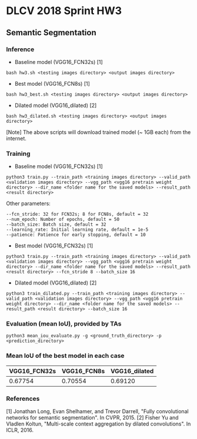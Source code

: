 # DLCV 2018 Sprint HW3
## Semantic Segmentation
### Inference
- Baseline model (VGG16_FCN32s) [1]
```
bash hw3.sh <testing images directory> <output images directory>
```
- Best model (VGG16_FCN8s) [1]
```
bash hw3_best.sh <testing images directory> <output images directory>
```
- Dilated model (VGG16_dilated) [2]
```
bash hw3_dilated.sh <testing images directory> <output images directory>
```
[Note] The above scripts will download trained model (~ 1GB each) from the internet.

### Training
- Baseline model (VGG16_FCN32s) [1]
```
python3 train.py --train_path <training images directory> --valid_path <validation images directory> --vgg_path <vgg16 pretrain weight directory> --dir_name <folder name for the saved models> --result_path <result directory>
```
Other parameters:
```
--fcn_stride: 32 for FCN32s; 8 for FCN8s, default = 32
--num_epoch: Number of epochs, default = 50
--batch_size: Batch size, default = 32
--learning_rate: Initial learning rate, default = 1e-5
--patience: Patience for early stopping, default = 10
```

- Best model (VGG16_FCN32s) [1]
```
python3 train.py --train_path <training images directory> --valid_path <validation images directory> --vgg_path <vgg16 pretrain weight directory> --dir_name <folder name for the saved models> --result_path <result directory> --fcn_stride 8 --batch_size 16
```

- Dilated model (VGG16_dilated) [2]
```
python3 train_dilated.py --train_path <training images directory> --valid_path <validation images directory> --vgg_path <vgg16 pretrain weight directory> --dir_name <folder name for the saved models> --result_path <result directory> --batch_size 16
```

### Evaluation (mean IoU), provided by TAs
```
python3 mean_iou_evaluate.py -g <ground_truth_directory> -p <prediction_directory>
```

### Mean IoU of the best model in each case
| VGG16_FCN32s | VGG16_FCN8s | VGG16_dilated |
|--------------|-------------|---------------|
| 0.67754      | 0.70554     | 0.69120       |

### References
[1] Jonathan Long, Evan Shelhamer, and Trevor Darrell, "Fully convolutional networks for semantic segmentation". In CVPR, 2015.
[2] Fisher Yu and Vladlen Koltun, "Multi-scale context aggregation by dilated convolutions". In ICLR, 2016.